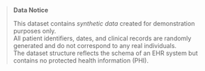 > **Data Notice**
> 
> This dataset contains *synthetic data* created for demonstration purposes only.  
> All patient identifiers, dates, and clinical records are randomly generated and do not correspond to any real individuals.  
> The dataset structure reflects the schema of an EHR system but contains no protected health information (PHI).